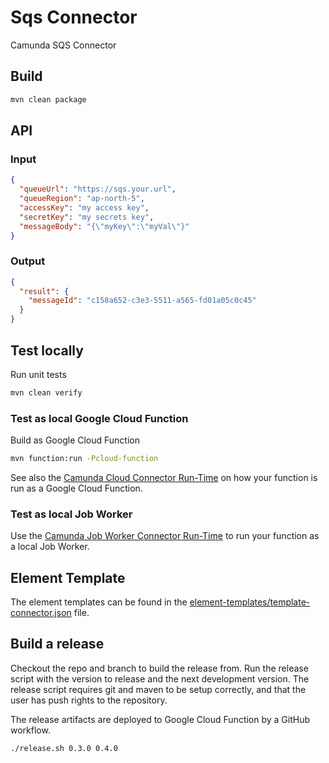 # Sqs Connector

Camunda SQS Connector

## Build

```bash
mvn clean package
```

## API

### Input

```json
{
  "queueUrl": "https://sqs.your.url",
  "queueRegion": "ap-north-5",
  "accessKey": "my access key",
  "secretKey": "my secrets key",
  "messageBody": "{\"myKey\":\"myVal\"}"
}
```

### Output

```json
{
  "result": {
    "messageId": "c158a652-c3e3-5511-a565-fd01a05c0c45"
  }
}
```

## Test locally

Run unit tests

```bash
mvn clean verify
```

### Test as local Google Cloud Function

Build as Google Cloud Function

```bash
mvn function:run -Pcloud-function
```

See also the [Camunda Cloud Connector Run-Time](https://github.com/camunda/connector-runtime-cloud) on how your function
is run as a Google Cloud Function.

### Test as local Job Worker

Use
the [Camunda Job Worker Connector Run-Time](https://github.com/camunda/connector-framework/tree/main/runtime-job-worker)
to run your function as a local Job Worker.

## Element Template

The element templates can be found in
the [element-templates/template-connector.json](element-templates/template-connector.json) file.

## Build a release

Checkout the repo and branch to build the release from. Run the release script with the version to release and the next
development version. The release script requires git and maven to be setup correctly, and that the user has push rights
to the repository.

The release artifacts are deployed to Google Cloud Function by a GitHub workflow.

```bash
./release.sh 0.3.0 0.4.0
```
